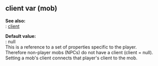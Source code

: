 ## client var (mob)    
**See also:**    
:   [client](/client)    
<!-- -->    
**Default value:**    
:   null    
This is a reference to a set of properties specific to the player.    
Therefore non-player mobs (NPCs) do not have a client (client = null).    
Setting a mob\'s client connects that player\'s client to the mob.  